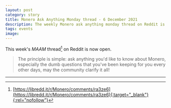 ```yaml
---
layout: post
category: story
title: Monero Ask Anything Monday thread - 6 December 2021
description: The weekly Monero ask anything monday thread on Reddit is now open. Post your newbie questions so the community can help.
tags: events
image: 
---
```


This week's *MAAM* thread[^1] on Reddit is now open. 

> The principle is simple: ask anything you'd like to know about Monero, especially the dumb questions that you've been keeping for you every other days, may the community clarify it all!

---

[^1]: [https://libredd.it/r/Monero/comments/ra3ze6](https://libredd.it/r/Monero/comments/ra3ze6){:target="_blank"}{:rel="nofollow"}
